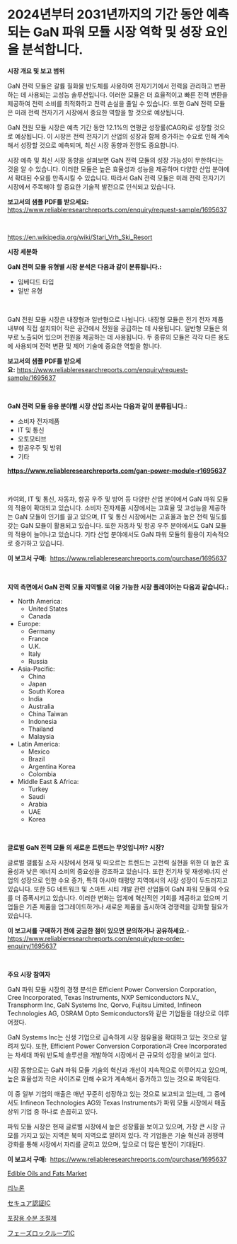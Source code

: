<p><h1>2024년부터 2031년까지의 기간 동안 예측되는 GaN 파워 모듈 시장 역학 및 성장 요인을 분석합니다.</h1></p><p><strong>시장 개요 및 보고 범위</strong></p>
<p><p>GaN 전력 모듈은 갈륨 질화물 반도체를 사용하여 전자기기에서 전력을 관리하고 변환하는 데 사용되는 고성능 솔루션입니다. 이러한 모듈은 더 효율적이고 빠른 전력 변환을 제공하여 전력 소비를 최적화하고 전력 손실을 줄일 수 있습니다. 또한 GaN 전력 모듈은 미래 전력 전자기기 시장에서 중요한 역할을 할 것으로 예상됩니다.</p><p>GaN 전원 모듈 시장은 예측 기간 동안 12.1%의 연평균 성장률(CAGR)로 성장할 것으로 예상됩니다. 이 시장은 전력 전자기기 산업의 성장과 함께 증가하는 수요로 인해 계속해서 성장할 것으로 예측되며, 최신 시장 동향과 전망도 중요합니다.</p><p>시장 예측 및 최신 시장 동향을 살펴보면 GaN 전력 모듈의 성장 가능성이 무한하다는 것을 알 수 있습니다. 이러한 모듈은 높은 효율성과 성능을 제공하며 다양한 산업 분야에서 확대된 수요를 만족시킬 수 있습니다. 따라서 GaN 전력 모듈은 미래 전력 전자기기 시장에서 주목해야 할 중요한 기술적 발전으로 인식되고 있습니다.</p></p>
<p><strong>보고서의 샘플 PDF를 받으세요:</strong> <a href="https://www.reliableresearchreports.com/enquiry/request-sample/1695637">https://www.reliableresearchreports.com/enquiry/request-sample/1695637</a></p>
<p>&nbsp;</p>
<p><a href="https://en.wikipedia.org/wiki/Stari_Vrh_Ski_Resort">https://en.wikipedia.org/wiki/Stari_Vrh_Ski_Resort</a></p>
<p><strong>시장 세분화</strong></p>
<p><strong>GaN 전력 모듈 유형별 시장 분석은 다음과 같이 분류됩니다.:</strong></p>
<p><ul><li>임베디드 타입</li><li>일반 유형</li></ul></p>
<p>&nbsp;</p>
<p><p>GaN 전원 모듈 시장은 내장형과 일반형으로 나뉩니다. 내장형 모듈은 전기 전자 제품 내부에 직접 설치되어 작은 공간에서 전원을 공급하는 데 사용됩니다. 일반형 모듈은 외부로 노출되어 있으며 전원을 제공하는 데 사용됩니다. 두 종류의 모듈은 각각 다른 용도에 사용되며 전력 변환 및 제어 기술에 중요한 역할을 합니다.</p></p>
<p><strong>보고서의 샘플 PDF를 받으세요:</strong>&nbsp;<a href="https://www.reliableresearchreports.com/enquiry/request-sample/1695637">https://www.reliableresearchreports.com/enquiry/request-sample/1695637</a></p>
<p>&nbsp;</p>
<p><strong> GaN 전력 모듈 응용 분야별 시장 산업 조사는 다음과 같이 분류됩니다.:</strong></p>
<p><ul><li>소비자 전자제품</li><li>IT 및 통신</li><li>오토모티브</li><li>항공우주 및 방위</li><li>기타</li></ul></p>
<p><strong><a href="https://www.reliableresearchreports.com/gan-power-module-r1695637">https://www.reliableresearchreports.com/gan-power-module-r1695637</a></strong></p>
<p>&nbsp;</p>
<p><p>카여외, IT 및 통신, 자동차, 항공 우주 및 방어 등 다양한 산업 분야에서 GaN 파워 모듈의 적용이 확대되고 있습니다. 소비자 전자제품 시장에서는 고효율 및 고성능을 제공하는 GaN 모듈이 인기를 끌고 있으며, IT 및 통신 시장에서는 고효율과 높은 전력 밀도를 갖는 GaN 모듈이 활용되고 있습니다. 또한 자동차 및 항공 우주 분야에서도 GaN 모듈의 적용이 늘어나고 있습니다. 기타 산업 분야에서도 GaN 파워 모듈의 활용이 지속적으로 증가하고 있습니다.</p></p>
<p><strong>이 보고서 구매:</strong>&nbsp; <a href="https://www.reliableresearchreports.com/purchase/1695637">https://www.reliableresearchreports.com/purchase/1695637</a></p>
<p>&nbsp;</p>
<p><strong>지역 측면에서 GaN 전력 모듈 지역별로 이용 가능한 시장 플레이어는 다음과 같습니다.:</strong></p>
<p><ul>
    <li>
        North America:
        <ul>
            <li>United States</li>
            <li>Canada</li>
        </ul>
    </li>
    <li>
        Europe:
        <ul>
            <li>Germany</li>
            <li>France</li>
            <li>U.K.</li>
            <li>Italy</li>
            <li>Russia</li>
        </ul>
    </li>
    <li>
        Asia-Pacific:
        <ul>
            <li>China</li>
            <li>Japan</li>
            <li>South Korea</li>
            <li>India</li>
            <li>Australia</li>
            <li>China Taiwan</li>
            <li>Indonesia</li>
            <li>Thailand</li>
            <li>Malaysia</li>
        </ul>
    </li>
    <li>
        Latin America:
        <ul>
            <li>Mexico</li>
            <li>Brazil</li>
            <li>Argentina Korea</li>
            <li>Colombia</li>
        </ul>
    </li>
    <li>
        Middle East & Africa:
        <ul>
            <li>Turkey</li>
            <li>Saudi</li>
            <li>Arabia</li>
            <li>UAE</li>
            <li>Korea</li>
        </ul>
    </li>
    </ul></p>
<p>&nbsp;</p>
<p><strong>글로벌 GaN 전력 모듈 의 새로운 트렌드는 무엇입니까? 시장?</strong></p>
<p><p>글로벌 갤륨질 소자 시장에서 현재 및 떠오르는 트렌드는 고전력 실현을 위한 더 높은 효율성과 낮은 에너지 소비의 중요성을 강조하고 있습니다. 또한 전기차 및 재생에너지 산업의 성장으로 인한 수요 증가, 특히 아시아 태평양 지역에서의 시장 성장이 두드러지고 있습니다. 또한 5G 네트워크 및 스마트 시티 개발 관련 산업들이 GaN 파워 모듈의 수요를 더 증폭시키고 있습니다. 이러한 변화는 업계에 혁신적인 기회를 제공하고 있으며 기업들은 기존 제품을 업그레이드하거나 새로운 제품을 출시하여 경쟁력을 강화할 필요가 있습니다.</p></p>
<p><strong>이 보고서를 구매하기 전에 궁금한 점이 있으면 문의하거나 공유하세요.</strong>- <a href="https://www.reliableresearchreports.com/enquiry/pre-order-enquiry/1695637">https://www.reliableresearchreports.com/enquiry/pre-order-enquiry/1695637</a></p>
<p>&nbsp;</p>
<p><strong>주요 시장 참여자</strong></p>
<p><p>GaN 파워 모듈 시장의 경쟁 분석은 Efficient Power Conversion Corporation, Cree Incorporated, Texas Instruments, NXP Semiconductors N.V., Transphorm Inc, GaN Systems Inc, Qorvo, Fujitsu Limited, Infineon Technologies AG, OSRAM Opto Semiconductors와 같은 기업들을 대상으로 이루어졌다. </p><p>GaN Systems Inc는 신생 기업으로 급속하게 시장 점유율을 확대하고 있는 것으로 알려져 있다. 또한, Efficient Power Conversion Corporation과 Cree Incorporated는 차세대 파워 반도체 솔루션을 개발하여 시장에서 큰 규모의 성장을 보이고 있다. </p><p>시장 동향으로는 GaN 파워 모듈 기술의 혁신과 개선이 지속적으로 이루어지고 있으며, 높은 효율성과 작은 사이즈로 인해 수요가 계속해서 증가하고 있는 것으로 파악된다. </p><p>이 중 일부 기업의 매출은 매년 꾸준히 성장하고 있는 것으로 보고되고 있는데, 그 중에서도 Infineon Technologies AG와 Texas Instruments가 파워 모듈 시장에서 매출 상위 기업 중 하나로 손꼽히고 있다. </p><p>파워 모듈 시장은 현재 글로벌 시장에서 높은 성장률을 보이고 있으며, 가장 큰 시장 규모를 가지고 있는 지역은 북미 지역으로 알려져 있다. 각 기업들은 기술 혁신과 경쟁력 강화를 통해 시장에서 자리를 굳히고 있으며, 앞으로 더 많은 발전이 기대된다.</p></p>
<p><strong>이 보고서 구매:</strong>&nbsp;&nbsp;<a href="https://www.reliableresearchreports.com/purchase/1695637">https://www.reliableresearchreports.com/purchase/1695637</a></p>
<p><p><a href="https://github.com/brendafegmorris532/Market-Research-Report-List-1/blob/main/edible-oils-and-fats-market.md">Edible Oils and Fats Market</a></p><p><a href="https://github.com/apple8975768/Market-Research-Report-List-1/blob/main/9803496163620.md">리누론</a></p><p><a href="https://github.com/schmahlson/Market-Research-Report-List-2/blob/main/1733027153176.md">セキュア認証IC</a></p><p><a href="https://github.com/solomonbode85/Market-Research-Report-List-1/blob/main/4089793163619.md">포장용 수분 조절제</a></p><p><a href="https://github.com/roulaayoub-saad/Market-Research-Report-List-2/blob/main/4694379153175.md">フェーズロックループIC</a></p></p>